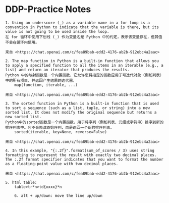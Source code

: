 # DDP-Practice Notes
	1. Using an underscore (_) as a variable name in a for loop is a convention in Python to indicate that the variable is there, but its value is not going to be used inside the loop.
	在 for 循环中使用下划线 (_) 作为变量名是 Python 中的约定，表示该变量存在，但其值不会在循环内使用。
	
	来自 <https://chat.openai.com/c/fea89bab-edd2-4176-ab2b-912ebc4a2aac> 
	
	2. The map function in Python is a built-in function that allows you to apply a specified function to all the items in an iterable (e.g., a list) and return an iterator that produces the results. 
	Python 中的映射函数是一个内置函数，它允许您将指定的函数应用于可迭代对象（例如列表）中的所有项目，并返回产生结果的迭代器。
		map(function, iterable, ...)
		
	来自 <https://chat.openai.com/c/fea89bab-edd2-4176-ab2b-912ebc4a2aac> 
	
	3. The sorted function in Python is a built-in function that is used to sort a sequence (such as a list, tuple, or string) into a new sorted list. It does not modify the original sequence but returns a new sorted list.
	Python中的sorted函数是一个内置函数，用于将序列（例如列表、元组或字符串）排序到新的排序列表中。它不会修改原始序列，而是返回一个新的排序列表。
		sorted(iterable, key=None, reverse=False)
		
	来自 <https://chat.openai.com/c/fea89bab-edd2-4176-ab2b-912ebc4a2aac> 
	
	4. In this example, "{:.2f}".format(sum_of_scores / 3) uses string formatting to represent the result with exactly two decimal places. The :.2f format specifier indicates that you want to format the number as a floating-point value with two decimal places.
	
	来自 <https://chat.openai.com/c/fea89bab-edd2-4176-ab2b-912ebc4a2aac> 

 	5. html table: 
  		table>tr*n>td{xxxx}*n
    
    	6. alt + up/down: move the line up/down
    
	
